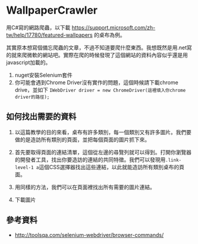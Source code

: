 # WallpaperCrawler
用C#寫的網路爬蟲，以下載
https://support.microsoft.com/zh-tw/help/17780/featured-wallpapers
的桌布為例。

其實原本想寫個備忘爬蟲的文章，不過不知道要爬什麼東西。我想既然是用.net寫的就來爬微軟的網站吧。實際在爬的時候發現了這個網站的資料內容似乎還是用javascript加載的。

1. nuget安裝Selenium套件
1. 你可能會遇到Chrome Driver沒有實作的問題，這個時候請下載chrome drive，並如下
`IWebDriver driver = new ChromeDriver(這裡填入你chrome driver的路徑);`

## 如何找出需要的資料
1. 以這篇教學的目的來看，桌布有許多類別，每一個類別又有許多圖片。我們要做的是造訪所有類別的頁面，並把每個頁面的圖片抓下來。

1. 首先要取得頁面的連結清單，這個從左邊的尋覽列就可以得到。打開你瀏覽器的開發者工具，找出你要造訪的連結的共同特徵。我們可以發現用`.link-level-1 a`這個CSS選擇器找出這些連結，以此就能造訪所有類別桌布的頁面。

1. 用同樣的方法，我們可以在頁面裡找出所有需要的圖片連結。

1. 下載圖片

## 參考資料
* http://toolsqa.com/selenium-webdriver/browser-commands/